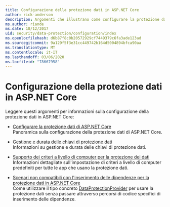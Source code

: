 ```yaml
---
title: Configurazione della protezione dati in ASP.NET Core
author: rick-anderson
description: Argomenti che illustrano come configurare la protezione dati in ASP.NET Core.
ms.author: riande
ms.date: 10/12/2017
uid: security/data-protection/configuration/index
ms.openlocfilehash: d6b87f8c0b20572929cf7449379c6fa3ade123ad
ms.sourcegitcommit: 9a129f5f3e31cc449742b164d5004894bfca90aa
ms.translationtype: MT
ms.contentlocale: it-IT
ms.lasthandoff: 03/06/2020
ms.locfileid: "78667958"
---
```

# <a name="data-protection-configuration-in-aspnet-core"></a>Configurazione della protezione dati in ASP.NET Core

Leggere questi argomenti per informazioni sulla configurazione della protezione dati in ASP.NET Core:

* [Configurare la protezione dati di ASP.NET Core](xref:security/data-protection/configuration/overview)  
  Panoramica sulla configurazione della protezione dati di ASP.NET Core.

* [Gestione e durata delle chiavi di protezione dati](xref:security/data-protection/configuration/default-settings)  
  Informazioni su gestione e durata delle chiavi di protezione dati.

* [Supporto dei criteri a livello di computer per la protezione dei dati](xref:security/data-protection/configuration/machine-wide-policy)  
  Informazioni dettagliate sull'impostazione di criteri a livello di computer predefiniti per tutte le app che usano la protezione dati.

* [Scenari non compatibili con l'inserimento delle dipendenze per la protezione dati in ASP.NET Core](xref:security/data-protection/configuration/non-di-scenarios)  
  Come utilizzare il tipo concreto [DataProtectionProvider](/dotnet/api/Microsoft.AspNetCore.DataProtection.DataProtectionProvider) per usare la protezione dati senza passare attraverso percorsi di codice specifici di inserimento delle dipendenze.

